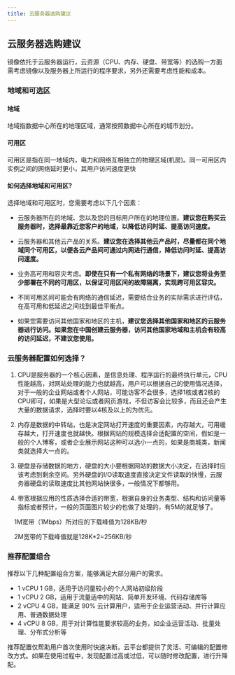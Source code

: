 ```yaml
---
title: 云服务器选购建议
---
```

## 云服务器选购建议

镜像依托于云服务器运行，云资源（CPU、内存、硬盘、带宽等）的选购一方面需考虑镜像以及服务器上所运行的程序要求，另外还需要考虑性能和成本。

### 地域和可选区

#### 地域

地域指数据中心所在的地理区域，通常按照数据中心所在的城市划分。

#### 可用区

可用区是指在同一地域内，电力和网络互相独立的物理区域(机房)。同一可用区内实例之间的网络延时更小，其用户访问速度更快

#### 如何选择地域和可用区?

选择地域和可用区时，您需要考虑以下几个因素：

- 云服务器所在的地域、您以及您的目标用户所在的地理位置。**建议您在购买云服务器时，选择最靠近您客户的地域，以降低访问时延、提高访问速度。**

- 云服务器和其他云产品的关系。**建议您在选择其他云产品时，尽量都在同个地域同个可用区，以便各云产品间可通过内网进行通信，降低访问时延、提高访问速度。**

- 业务高可用和容灾考虑。**即使在只有一个私有网络的场景下，建议您将业务至少部署在不同的可用区，以保证可用区间的故障隔离，实现跨可用区容灾。**

- 不同可用区间可能会有网络的通信延迟，需要结合业务的实际需求进行评估，在高可用和低延迟之间找到最佳平衡点。

- 如果您需要访问其他国家和地区的主机，**建议您选择其他国家和地区的云服务器进行访问。如果您在中国创建云服务器，访问其他国家地域和主机会有较高的访问延迟，不建议您使用。**

### 云服务器配置如何选择？

1. CPU是服务器的一个核心因素，是信息处理、程序运行的最终执行单元，CPU性能越高，对网站处理的能力也就越高，用户可以根据自己的使用情况选择，对于一般的企业网站或者个人网站，可能访客不会很多，选择1核或者2核的CPU即可，如果是大型论坛或者网页游戏，不但访客会比较多，而且还会产生大量的数据请求，选择时要以4核及以上的为优先。

2. 内存是数据的中转站，也是决定网站打开速度的重要因素，内存越大，可用缓存越大，打开速度也就越快。根据网站的规模选择合适配置的空间，假如是一般的个人博客，或者企业展示网站这种可以选小一点的，如果是商城类，新闻类就选择大一点的。

3. 硬盘是存储数据的地方，硬盘的大小要根据网站的数据大小决定，在选择时应该考虑到剩余空间。另外硬盘的I/O读取速度直接决定文件读取的快慢，云服务器硬盘的读取速度比其他网站快很多，一般情况下都够用。

4. 带宽根据应用的性质选择合适的带宽，根据自身的业务类型、结构和访问量等指标或者预计，一般的页面图片较少的也做了处理的，有5M的就足够了。

    1M宽带（1Mbps）所对应的下载峰值为128KB/秒

    2M宽带的下载峰值就是128K*2=256KB/秒

### 推荐配置组合

推荐以下几种配置组合方案，能够满足大部分用户的需求。
- 1 vCPU 1 GB，适用于访问量较小的个人网站初级阶段
- 1 vCPU 2 GB，适用于流量适中的网站、简单开发环境、代码存储库等
- 2 vCPU 4 GB，能满足 90% 云计算用户，适用于企业运营活动、并行计算应用、普通数据处理
- 4 vCPU 8 GB，用于对计算性能要求较高的业务，如企业运营活动、批量处理、分布式分析等

推荐配置仅帮助用户首次使用时快速决断。云平台都提供了灵活、可编辑的配置修改方式。如果在使用过程中，发现配置过高或过低，可以随时修改配置，进行升降配。